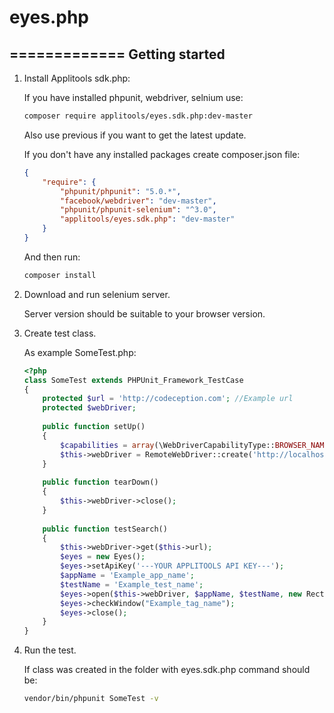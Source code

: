 # eyes.php
=============
Getting started
----------------
1. Install Applitools sdk.php:

	If you have installed phpunit, webdriver, selnium use:
	
	```bash
	composer require applitools/eyes.sdk.php:dev-master
	```
	Also use previous if you want to get the latest update.
	   
	   
	If you don't have any installed packages create composer.json file:
	   
	```json
	{
		"require": {
			"phpunit/phpunit": "5.0.*",
			"facebook/webdriver": "dev-master",
			"phpunit/phpunit-selenium": "^3.0",
			"applitools/eyes.sdk.php": "dev-master"
		}
	}
	```
	   
	And then run:
	   
	```bash
	composer install
	```

2. Download and run selenium server.

	Server version should be suitable to your browser version.
3. Create test class.

	As example SomeTest.php:
	```php
	<?php
	class SomeTest extends PHPUnit_Framework_TestCase
	{
		protected $url = 'http://codeception.com'; //Example url
		protected $webDriver;
		   
		public function setUp()
		{
			$capabilities = array(\WebDriverCapabilityType::BROWSER_NAME => 'firefox');
			$this->webDriver = RemoteWebDriver::create('http://localhost:4444/wd/hub', $capabilities);
		}
		   
		public function tearDown()
		{
			$this->webDriver->close();
		}
		   
		public function testSearch()
		{
			$this->webDriver->get($this->url);
			$eyes = new Eyes();
			$eyes->setApiKey('---YOUR APPLITOOLS API KEY---');
			$appName = 'Example_app_name';
			$testName = 'Example_test_name';
			$eyes->open($this->webDriver, $appName, $testName, new RectangleSize(1024, 768));
			$eyes->checkWindow("Example_tag_name");
			$eyes->close();
		}
	}
	```
4. Run the test.

	If class was created in the folder with eyes.sdk.php command should be:
	    
	```bash
	vendor/bin/phpunit SomeTest -v
	```
